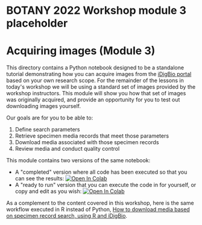 # BOTANY 2022 Workshop module 3 placeholder

# Acquiring images (Module 3)

This directory contains a Python notebook designed to be a standalone tutorial demonstrating how you can acquire images from the [iDigBio portal](https://www.idigbio.org/portal/search) based on your own research scope. For the remainder of the lessons in today's workshop we will be using a standard set of images provided by the workshop instructors. This module will show you how that set of images was originally acquired, and provide an opportunity for you to test out downloading images yourself.

Our goals are for you to be able to:
1. Define search parameters
1. Retrieve specimen media records that meet those parameters
1. Download media associated with those specimen records
1. Review media and conduct quality control

This module contains two versions of the same notebook:

* A "completed" version where all code has been executed so that you can see the results: 
[![Open In Colab](https://colab.research.google.com/assets/colab-badge.svg)](https://colab.research.google.com/github/richiehodel/Botany2022_DLworkshop/blob/main/3_image_acquisition/module_3_image_acquisition_complete.ipynb)
* A "ready to run" version that you can execute the code in for yourself, or copy and edit as you wish:
[![Open In Colab](https://colab.research.google.com/assets/colab-badge.svg)](https://colab.research.google.com/github/richiehodel/Botany2022_DLworkshop/blob/main/3_image_acquisition/module_3_image_acquisition.ipynb)

As a complement to the content covered in this workshop, here is the same workflow executed in R instead of Python, [How to download media based on specimen record search, using R and iDigBio](https://biodiversity-specimen-data.github.io/specimen-data-use-case/use-case/download-media-from-specimens.html).
